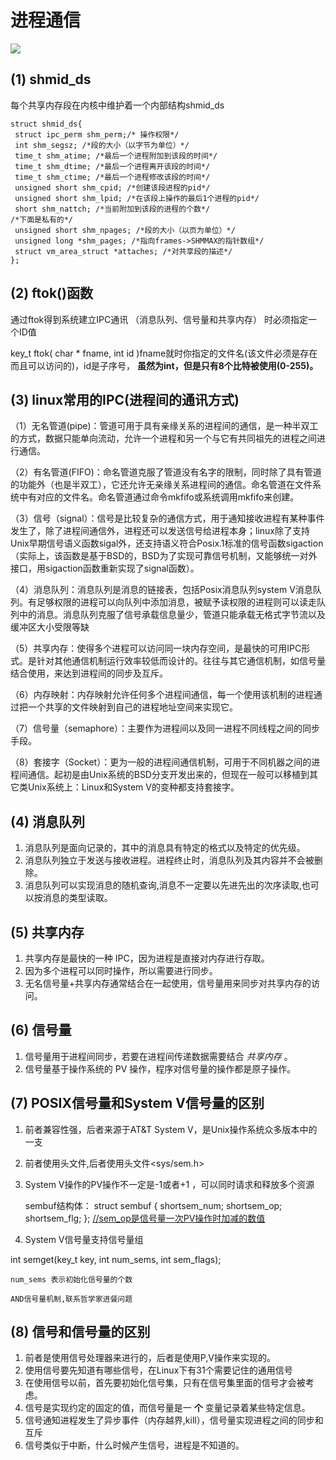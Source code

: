 # 进程通信

![](https://static.notion-static.com/31d52ca24f804679bc15c859573799e9/_2017-12-07_23-50-14.png)

## (1) shmid_ds

每个共享内存段在内核中维护着一个内部结构shmid_ds

    struct shmid_ds{
     struct ipc_perm shm_perm;/* 操作权限*/
     int shm_segsz; /*段的大小（以字节为单位）*/
     time_t shm_atime; /*最后一个进程附加到该段的时间*/
     time_t shm_dtime; /*最后一个进程离开该段的时间*/
     time_t shm_ctime; /*最后一个进程修改该段的时间*/
     unsigned short shm_cpid; /*创建该段进程的pid*/
     unsigned short shm_lpid; /*在该段上操作的最后1个进程的pid*/
     short shm_nattch; /*当前附加到该段的进程的个数*/
    /*下面是私有的*/
     unsigned short shm_npages; /*段的大小（以页为单位）*/
     unsigned long *shm_pages; /*指向frames->SHMMAX的指针数组*/
     struct vm_area_struct *attaches; /*对共享段的描述*/
    };

## (2) ftok()函数

 通过ftok得到系统建立IPC通讯 （消息队列、信号量和共享内存） 时必须指定一个ID值

key_t ftok( char * fname, int id )fname就时你指定的文件名(该文件必须是存在而且可以访问的)，id是子序号， **虽然为int，但是只有8个比特被使用(0-255)。** 

## (3) linux常用的IPC(进程间的通讯方式)

（1）无名管道(pipe)：管道可用于具有亲缘关系的进程间的通信，是一种半双工的方式，数据只能单向流动，允许一个进程和另一个与它有共同祖先的进程之间进行通信。

（2）有名管道(FIFO)：命名管道克服了管道没有名字的限制，同时除了具有管道的功能外（也是半双工），它还允许无亲缘关系进程间的通信。命名管道在文件系统中有对应的文件名。命名管道通过命令mkfifo或系统调用mkfifo来创建。

（3）信号（signal）：信号是比较复杂的通信方式，用于通知接收进程有某种事件发生了，除了进程间通信外，进程还可以发送信号给进程本身；linux除了支持Unix早期信号语义函数sigal外，还支持语义符合Posix.1标准的信号函数sigaction（实际上，该函数是基于BSD的，BSD为了实现可靠信号机制，又能够统一对外接口，用sigaction函数重新实现了signal函数）。

（4）消息队列：消息队列是消息的链接表，包括Posix消息队列system V消息队列。有足够权限的进程可以向队列中添加消息，被赋予读权限的进程则可以读走队列中的消息。消息队列克服了信号承载信息量少，管道只能承载无格式字节流以及缓冲区大小受限等缺

（5）共享内存：使得多个进程可以访问同一块内存空间，是最快的可用IPC形式。是针对其他通信机制运行效率较低而设计的。往往与其它通信机制，如信号量结合使用，来达到进程间的同步及互斥。

（6）内存映射：内存映射允许任何多个进程间通信，每一个使用该机制的进程通过把一个共享的文件映射到自己的进程地址空间来实现它。

（7）信号量（semaphore）：主要作为进程间以及同一进程不同线程之间的同步手段。

（8）套接字（Socket）：更为一般的进程间通信机制，可用于不同机器之间的进程间通信。起初是由Unix系统的BSD分支开发出来的，但现在一般可以移植到其它类Unix系统上：Linux和System V的变种都支持套接字。

## (4) 消息队列

1. 消息队列是面向记录的，其中的消息具有特定的格式以及特定的优先级。
1. 消息队列独立于发送与接收进程。进程终止时，消息队列及其内容并不会被删除。
1. 消息队列可以实现消息的随机查询,消息不一定要以先进先出的次序读取,也可以按消息的类型读取。

## (5) 共享内存

1. 共享内存是最快的一种 IPC，因为进程是直接对内存进行存取。
1. 因为多个进程可以同时操作，所以需要进行同步。
1. 无名信号量+共享内存通常结合在一起使用，信号量用来同步对共享内存的访问。

## (6) 信号量

1. 信号量用于进程间同步，若要在进程间传递数据需要结合 _共享内存_ 。
1. 信号量基于操作系统的 PV 操作，程序对信号量的操作都是原子操作。

## (7) POSIX信号量和System V信号量的区别

1. 前者兼容性强，后者来源于AT&T System V，是Unix操作系统众多版本中的一支
1. 前者使用头文件<semaphore>,后者使用头文件<sys/sem.h>
1. System V操作的PV操作不一定是-1或者+1 ，可以同时请求和释放多个资源

      sembuf结构体：
      struct sembuf {
       shortsem_num;
       shortsem_op;
       shortsem_flg;
      };
       [//sem_op是信号量一次PV操作时加减的数值](//sem_op是信号量一次PV操作时加减的数值) 

1. System V信号量支持信号量组 

int semget(key_t key, int num_sems, int sem_flags);

 `num_sems 表示初始化信号量的个数` 

 `AND信号量机制,联系哲学家进餐问题` 

## (8) 信号和信号量的区别

1. 前者是使用信号处理器来进行的，后者是使用P,V操作来实现的。
1. 使用信号要先知道有哪些信号，在Linux下有31个需要记住的通用信号
1. 在使用信号以前，首先要初始化信号集，只有在信号集里面的信号才会被考虑。
1. 信号是实现约定的固定的值，而信号量是一 **个** 变量记录着某些特定信息。
1. 信号通知进程发生了异步事件（内存越界,kill），信号量实现进程之间的同步和互斥
1. 信号类似于中断，什么时候产生信号，进程是不知道的。
